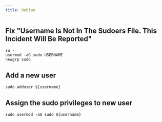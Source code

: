 ```yaml
---
title: Debian
---
```


## Fix "Username Is Not In The Sudoers File. This Incident Will Be Reported"
```shell script
su -
usermod -aG sudo USERNAME
newgrp sudo
```

## Add a new user
```shell script
sudo adduser ${username}
```

## Assign the sudo privileges to new user
```shell script
sudo usermod -aG sudo ${username}
```
